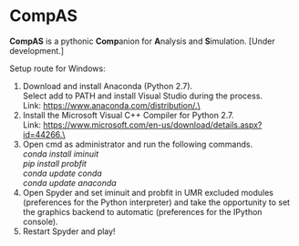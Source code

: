 # CompAS

**CompAS** is a pythonic **Comp**anion for **A**nalysis and **S**imulation. 
[Under development.]

Setup route for Windows:

 1. Download and install Anaconda (Python 2.7).\
Select add to PATH and install Visual Studio during the process.\
Link: https://www.anaconda.com/distribution/.\
 2. Install the Microsoft Visual C++ Compiler for Python 2.7.\
Link: https://www.microsoft.com/en-us/download/details.aspx?id=44266.\
 3. Open cmd as administrator and run the following commands.\
*conda install iminuit\
pip install probfit\
conda update conda\
conda update anaconda*
 4. Open Spyder and set iminuit and probfit in UMR excluded modules (preferences for the Python interpreter) and take the opportunity to set the graphics backend to automatic (preferences for the IPython console).
 5. Restart Spyder and play!
